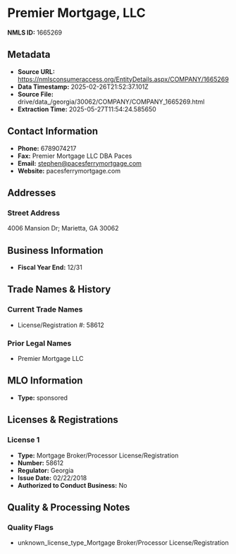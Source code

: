 # Premier Mortgage, LLC

**NMLS ID:** 1665269

## Metadata
- **Source URL:** https://nmlsconsumeraccess.org/EntityDetails.aspx/COMPANY/1665269
- **Data Timestamp:** 2025-02-26T21:52:37.101Z
- **Source File:** drive/data_/georgia/30062/COMPANY/COMPANY_1665269.html
- **Extraction Time:** 2025-05-27T11:54:24.585650

## Contact Information
- **Phone:** 6789074217
- **Fax:** Premier Mortgage LLC DBA Paces
- **Email:** stephen@pacesferrymortgage.com
- **Website:** pacesferrymortgage.com

## Addresses
### Street Address
4006 Mansion Dr; Marietta, GA 30062

## Business Information
- **Fiscal Year End:** 12/31

## Trade Names & History
### Current Trade Names
- License/Registration #: 58612

### Prior Legal Names
- Premier Mortgage LLC

## MLO Information
- **Type:** sponsored

## Licenses & Registrations

### License 1
- **Type:** Mortgage Broker/Processor License/Registration
- **Number:** 58612
- **Regulator:** Georgia
- **Issue Date:** 02/22/2018
- **Authorized to Conduct Business:** No

## Quality & Processing Notes
### Quality Flags
- unknown_license_type_Mortgage Broker/Processor License/Registration
